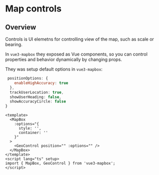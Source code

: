 # Map controls

## Overview

Controls is UI elemetns for controlling view of the map, such as scale or bearing.

In `vue3-mapbox` they exposed as Vue components, so you can control properties and behavior dynamically by changing props.

They was setup default options in `vue3-mapbox`:

```js
 positionOptions: {
    enableHighAccuracy: true
  },
  trackUserLocation: true,
  showUserHeading: false,
  showAccuracyCircle: false
}
```

```vue
<template>
  <MapBox
    :options="{
      style: '',
      container: ''
    }"
  >
    <GeoControl position="" :options="" />
  </MapBox>
</template>
<script lang="ts" setup>
import { MapBox, GeoControl } from 'vue3-mapbox';
</script>
```
